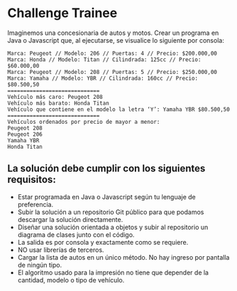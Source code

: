 # Challenge Trainee

Imaginemos una concesionaria de autos y motos.
Crear un programa en Java o Javascript que, al ejecutarse, se visualice lo siguiente por consola:

```
Marca: Peugeot // Modelo: 206 // Puertas: 4 // Precio: $200.000,00
Marca: Honda // Modelo: Titan // Cilindrada: 125cc // Precio: $60.000,00
Marca: Peugeot // Modelo: 208 // Puertas: 5 // Precio: $250.000,00
Marca: Yamaha // Modelo: YBR // Cilindrada: 160cc // Precio: $80.500,50
=============================
Vehículo más caro: Peugeot 208
Vehículo más barato: Honda Titan
Vehículo que contiene en el modelo la letra ‘Y’: Yamaha YBR $80.500,50
=============================
Vehículos ordenados por precio de mayor a menor:
Peugeot 208
Peugeot 206
Yamaha YBR
Honda Titan
```

## La solución debe cumplir con los siguientes requisitos:
* Estar programada en Java o Javascript según tu lenguaje de preferencia.
* Subir la solución a un repositorio Git público para que podamos descargar la solución directamente.
* Diseñar una solución orientada a objetos y subir al repositorio un diagrama de clases junto con el código.
* La salida es por consola y exactamente como se requiere.
* NO usar librerías de terceros.
* Cargar la lista de autos en un único método. No hay ingreso por pantalla de ningún tipo.
* El algoritmo usado para la impresión no tiene que depender de la cantidad, modelo o tipo de vehículo.
